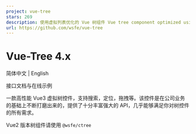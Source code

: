```yaml
---
project: vue-tree
stars: 269
description: 使用虚拟列表优化的 Vue 树组件 Vue tree component optimized using virtual list
url: https://github.com/wsfe/vue-tree
---
```


Vue-Tree 4.x
============

简体中文 | English

接口文档与在线示例

一款高性能 Vue3 虚拟树控件，支持搜索，定位，拖拽等。该控件是在公司业务的基础上不断打磨出来的，提供了十分丰富强大的 API，几乎能够满足你对树控件的所有需求。

Vue2 版本树组件请使用 `@wsfe/ctree`
